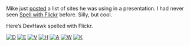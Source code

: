 Mike just
[posted](http://blogs.technet.com/michael_platt/archive/2006/04/28/426762.aspx)
a list of sites he was using in a presentation. I had never seen [Spell
with Flickr](http://metaatem.net/words) before. Silly, but cool.

Here’s DevHawk spelled with Flickr.

[![D](http://static.flickr.com/23/97122049_96608eb66b_s.jpg "D")](http://www.flickr.com/photos/95229107@N00/97122049)
[![E](http://static.flickr.com/42/86176562_a5cff4a38c_s.jpg "E")](http://www.flickr.com/photos/50502690@N00/86176562)
[![V](http://static.flickr.com/25/96816787_47e8b9b4b4_s.jpg "V")](http://www.flickr.com/photos/49968232@N00/96816787)
[![H](http://static.flickr.com/8874/17494937114_b11e57149f_s.jpg "H")](http://www.flickr.com/photos/49968232@N00/17494937114)
[![A](http://static.flickr.com/52/135790873_65889f376c_s.jpg)](http://www.flickr.com/photos/49968232@N00/135790873)
[![W](http://static.flickr.com/33/53363145_a6cb7f203e_s.jpg "W")](http://www.flickr.com/photos/49968232@N00/53363145)
[![K](http://static.flickr.com/11/17565394_7aee234c7f_s.jpg "K")](http://www.flickr.com/photos/33451089@N00/17565394)
